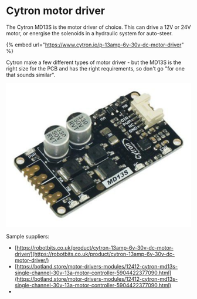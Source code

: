 # Cytron motor driver

The Cytron MD13S is the motor driver of choice. This can drive a 12V or 24V motor, or energise the solenoids in a hydraulic system for auto-steer.

{% embed url="https://www.cytron.io/p-13amp-6v-30v-dc-motor-driver" %}

Cytron make a few different types of motor driver - but the MD13S is the right size for the PCB and has the right requirements, so don't go "for one that sounds similar".

![](<../../.gitbook/assets/image (6).png>)

Sample suppliers:

* [https://robotbits.co.uk/product/cytron-13amp-6v-30v-dc-motor-driver/](https://robotbits.co.uk/product/cytron-13amp-6v-30v-dc-motor-driver/)
* [https://botland.store/motor-drivers-modules/12412-cytron-md13s-single-channel-30v-13a-motor-controller-5904422377090.html](https://botland.store/motor-drivers-modules/12412-cytron-md13s-single-channel-30v-13a-motor-controller-5904422377090.html)
*
